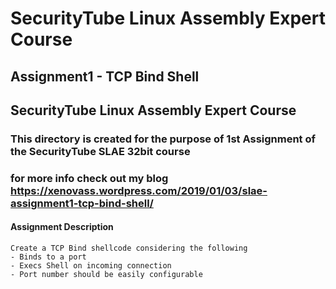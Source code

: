 
# SecurityTube Linux Assembly Expert Course

## Assignment1 - TCP Bind Shell

## SecurityTube Linux Assembly Expert Course

### This directory is created for the purpose of 1st Assignment of the SecurityTube SLAE 32bit course

### for more info check out my blog https://xenovass.wordpress.com/2019/01/03/slae-assignment1-tcp-bind-shell/

#### Assignment Description

~~~~~~~~~~~~~~~~~~~~~~~~~~~~~~~~~~~~~~~~~~~~~~~~~~~~~~~~~~~~
Create a TCP Bind shellcode considering the following
- Binds to a port
- Execs Shell on incoming connection
- Port number should be easily configurable
~~~~~~~~~~~~~~~~~~~~~~~~~~~~~~~~~~~~~~~~~~~~~~~~~~~~~~~~~~~~

